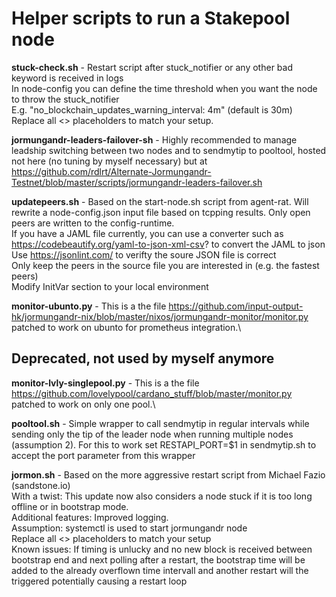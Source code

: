 # Helper scripts to run a Stakepool node

**stuck-check.sh** - Restart script after stuck_notifier or any other bad keyword is received in logs\
                 In node-config you can define the time threshold when you want the node to throw the stuck_notifier\
                 E.g. "no_blockchain_updates_warning_interval: 4m" (default is 30m)\
                 Replace all <> placeholders to match your setup.

**jormungandr-leaders-failover-sh** - Highly recommended to manage leadship switching between two nodes and to sendmytip to pooltool, hosted not here (no tuning by myself necessary) but at https://github.com/rdlrt/Alternate-Jormungandr-Testnet/blob/master/scripts/jormungandr-leaders-failover.sh

**updatepeers.sh** - Based on the start-node.sh script from agent-rat. Will rewrite a node-config.json input file based on tcpping results. Only open peers are written to the config-runtime.\
               If you have a JAML file currently, you can use a converter such as https://codebeautify.org/yaml-to-json-xml-csv? to convert the JAML to json\
              Use https://jsonlint.com/ to verifty the soure JSON file is correct\
              Only keep the peers in the source file you are interested in (e.g. the fastest peers)\
              Modify InitVar section to your local environment
              
**monitor-ubunto.py** - This is a the file https://github.com/input-output-hk/jormungandr-nix/blob/master/nixos/jormungandr-monitor/monitor.py patched to work on ubunto for prometheus integration.\
             
## Deprecated, not used by myself anymore

**monitor-lvly-singlepool.py** - This is a the file https://github.com/lovelypool/cardano_stuff/blob/master/monitor.py patched to work on only one pool.\

**pooltool.sh** - Simple wrapper to call sendmytip in regular intervals while sending only the tip of the leader node when running multiple nodes (assumption 2). For this to work set RESTAPI_PORT=$1 in sendmytip.sh to accept the port parameter from this wrapper                
              
**jormon.sh** - Based on the more aggressive restart script from Michael Fazio (sandstone.io)\
            With a twist: This update now also considers a node stuck if it is too long offline or in bootstrap mode.\
            Additional features: Improved logging.\
            Assumption: systemctl is used to start jormungandr node\
            Replace all <> placeholders to match your setup\
            Known issues: If timing is unlucky and no new block is received between bootstrap end and next polling after a restart, the bootstrap time will be added to the already overflown time intervall and another restart will the triggered potentially causing a restart loop
